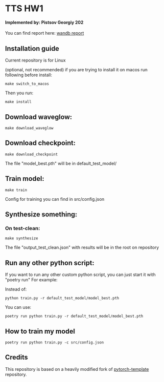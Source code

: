 # TTS HW1
#### Implemented by: Pistsov Georgiy 202

You can find report here: [wandb report](https://wandb.ai/goshanice/ss_project/reports/-DLA-TTS-Homework--Vmlldzo1OTQ4MTQz?accessToken=724noxivesjdk0w1rkq4ad9e9pbeby2hsytbnerniy4277j3lpfkkal3asjhkkt7)

## Installation guide

Current repository is for Linux

(optional, not recommended) if you are trying to install it on macos run following before install:
```shell
make switch_to_macos
```

Then you run:

```shell
make install
```

## Download waveglow:

```shell
make download_waveglow
```

## Download checkpoint:

```shell
make download_checkpoint
```
The file "model_best.pth" will be in default_test_model/

## Train model:

```shell
make train
```
Config for training you can find in src/config.json


## Synthesize something:

### On test-clean:

```shell
make synthesize
```

The file "output_test_clean.json" with results will be in the root on repository


## Run any other python script:

If you want to run any other custom python script, you can just start it with "poetry run"
For example:

Instead of:

```shell
python train.py -r default_test_model/model_best.pth
```

You can use:

```shell
poetry run python train.py -r default_test_model/model_best.pth
```

## How to train my model

```shell
poetry run python train.py -c src/config.json
```

## Credits

This repository is based on a heavily modified fork
of [pytorch-template](https://github.com/victoresque/pytorch-template) repository.